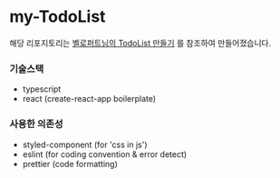 # my-TodoList

해당 리포지토리는 [벨로퍼트님의 TodoList 만들기](https://react.vlpt.us/mashup-todolist/) 를 참조하여 만들어졌습니다.

### 기술스택

- typescript
- react (create-react-app boilerplate)

### 사용한 의존성

- styled-component (for 'css in js')
- eslint (for coding convention & error detect)
- prettier (code formatting)
